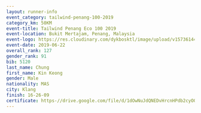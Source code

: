 ```yaml
--- 
layout: runner-info 
event_category: tailwind-penang-100-2019 
category_km: 50KM 
event-title: Tailwind Penang Eco 100 2019 
event-location: Bukit Mertajam, Penang, Malaysia 
event-logo: https://res.cloudinary.com/dykbosktl/image/upload/v1573614442/Logo/Logo_gqlzi3.jpg 
event-date: 2019-06-22 
overall_rank: 127
gender_rank: 91
bib: 5120
last_name: Chung
first_name: Kin Keong
gender: Male
nationality: MAS
city: Klang
finish: 16-26-09
certificate: https-//drive.google.com/file/d/1dOwNuJdQNEDvHrcnHPdb2cyO06OyGw5B/view?usp=sharing
--- 
```

